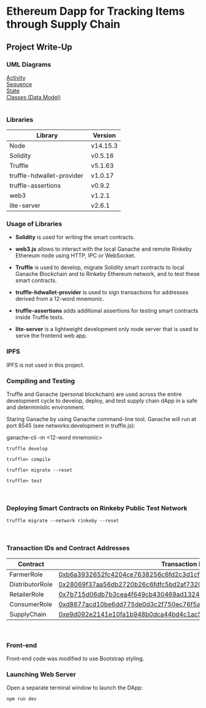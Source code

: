 # Ethereum Dapp for Tracking Items through Supply Chain

## Project Write-Up

### UML Diagrams
[Activity](./uml/activity.png)<br>
[Sequence](./uml/sequence.png)<br>
[State](./uml/state.png)<br>
[Classes (Data Model)](./uml/class.png)<br>
<br>

### Libraries
Library      | Version
------------ | -------------
Node             |v14.15.3
Solidity         |v0.5.16
Truffle          |v5.1.63
truffle-hdwallet-provider |v1.0.17
truffle-assertions   |v0.9.2
web3             |v1.2.1
lite-server      |v2.6.1


### Usage of Libraries
- **Solidity** is used for writing the smart contracts.

- **web3.js** allows to interact with the local Ganache and remote Rinkeby Ethereum node using HTTP, IPC or WebSocket.<br>

- **Truffle** is used to develop, migrate Solidity smart contracts to local Ganache Blockchain and to Rinkeby Ethereum network, and to test these smart contracts.

- **truffle-hdwallet-provider** is used to sign transactions for addresses derived from a 12-word mnemonic.

- **truffle-assertions** adds additional assertions for testing smart contracts inside Truffle tests.

- **lite-server** is a lightweight development only node server that is used to serve the frontend web app.




### IPFS
IPFS is not used in this project.<br>


### Compiling and Testing
Truffle and Ganache (personal blockchain) are used across the entire development cycle to develop, deploy, and test supply chain dApp in a safe and deterministic environment.

Staring Ganache by using Ganache command-line tool. Ganache will run at port 8545 (see networks:development in truffle.js):

ganache-cli -m  <12-word mnemonic>

`truffle develop`

`truffle> compile`

`truffle> migrate --reset`

`truffle> test`

<br>


### Deploying Smart Contracts on Rinkeby Public Test Network

`truffle migrate --network rinkeby --reset`

<br>


### Transaction IDs and Contract Addresses
Contract          | Transaction ID                                                      |  Contract Address
----------------- | --------------------------------------------------------------------|---------------------------------------------
FarmerRole        | [0xb6a3932652fc4204ce7638256c6fd2c3d1cf5938e340e830ead84f7c1855936b](https://rinkeby.etherscan.io/tx/0xb6a3932652fc4204ce7638256c6fd2c3d1cf5938e340e830ead84f7c1855936b)  | [0xc792f2b5b6f714d8d8656826215aa66afd01d007](https://rinkeby.etherscan.io/address/0xc792f2b5b6f714d8d8656826215aa66afd01d007#code)
DistributorRole   | [0x28069f37aa56db2720b26c6fdfc5bd2af73205bad555ba3eac9f8bfa26626896](https://rinkeby.etherscan.io/tx/0x28069f37aa56db2720b26c6fdfc5bd2af73205bad555ba3eac9f8bfa26626896)  | [0x51f42A1ED90CA6b3eea169c6c3dC61bd21E46840](https://rinkeby.etherscan.io/address/0x51f42A1ED90CA6b3eea169c6c3dC61bd21E46840#code)
RetailerRole      | [0x7b715d06db7b3cea4f649cb430469ad1324762323160e15a7f063cffa551dc7a](https://rinkeby.etherscan.io/tx/0x7b715d06db7b3cea4f649cb430469ad1324762323160e15a7f063cffa551dc7a)  | [0xd2cBE3A2E7a617A4252Bd24AfBEee0503F86Ec0b](https://rinkeby.etherscan.io/address/0xd2cBE3A2E7a617A4252Bd24AfBEee0503F86Ec0b#code)
ConsumerRole      | [0xd8677acd10be6dd775de0d3c2f750ec76f5a2334662aef21c520e9870752d59c](https://rinkeby.etherscan.io/tx/0xd8677acd10be6dd775de0d3c2f750ec76f5a2334662aef21c520e9870752d59c)  | [0x83690F2c1f9067d285a8954FE77b84f2054D61ef](https://rinkeby.etherscan.io/address/0x83690F2c1f9067d285a8954FE77b84f2054D61ef#code)
SupplyChain       | [0xe9d092e2141e10fa1b948b0dca44bd4c1ac564d15cddae3f64f8e0bb250ca121](https://rinkeby.etherscan.io/tx/0xe9d092e2141e10fa1b948b0dca44bd4c1ac564d15cddae3f64f8e0bb250ca121)  | [0x620Ae3f809843B70E1e31C857111D1EC7288755f](https://rinkeby.etherscan.io/address/0x620Ae3f809843B70E1e31C857111D1EC7288755f#code)

<br>

### Front-end
Front-end code was modified to use Bootstrap styling.


### Launching Web Server

Open a separate terminal window to launch the DApp:

`npm run dev`










